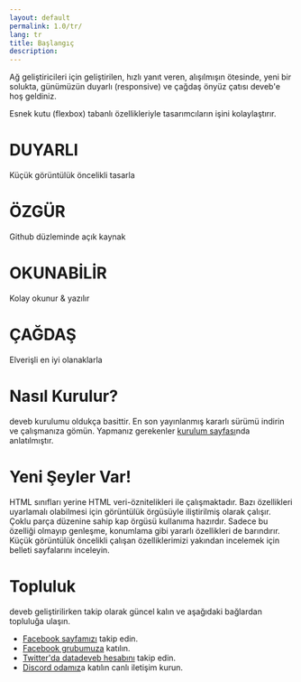 ```yaml
---
layout: default
permalink: 1.0/tr/
lang: tr
title: Başlangıç
description: 
---
```


<p class="girlik">
  Ağ geliştiricileri için geliştirilen, hızlı yanıt veren, alışılmışın ötesinde,
  yeni bir solukta, günümüzün duyarlı (responsive) ve çağdaş önyüz çatısı <span class="simget">deveb</span>'e hoş geldiniz.
</p>

<p>
  Esnek kutu (flexbox) tabanlı özellikleriyle tasarımcıların işini kolaylaştırır. 
</p>

<div data-gnl="o dengeli-aralık metin-ortada">
  <div data-kart>
    <p style="font-size:23px;">
    <i class="fa fa-mobile" aria-hidden="true" style="font-size:1em;"></i>
    <i class="fa fa-tablet" aria-hidden="true" style="font-size:1.3em;"></i>
    <i class="fa fa-laptop" aria-hidden="true" style="font-size:1.7em;"></i>
    <i class="fa fa-desktop" aria-hidden="true" style="font-size:2em;"></i>
    </p>
    <h1>DUYARLI</h1>
    <p>Küçük görüntülük öncelikli tasarla</p>
  </div>
  <div data-kart>
      <p style="font-size:23px;">
        <i class="fa fa-github" aria-hidden="true" style="font-size:2em;"></i>
      </p>
      <h1>ÖZGÜR</h1>
      <p>Github düzleminde açık kaynak</p>
  </div>
  <div data-kart>
      <p style="font-size:23px;">
        <i class="fa fa-search" aria-hidden="true" style="font-size:2em;"></i>
      </p>
      <h1>OKUNABİLİR</h1>
      <p>Kolay okunur & yazılır</p>
  </div>
  <div data-kart>
    <p style="font-size:23px;">
      <i class="fa fa-css3" aria-hidden="true" style="font-size:2em;"></i>
    </p>
    <h1>ÇAĞDAŞ</h1>
    <p>Elverişli en iyi olanaklarla</p>
  </div>
</div>

<p></p>


<h1>Nasıl Kurulur?</h1>
<p>
  <span class="simget">deveb</span> kurulumu oldukça basittir. En son yayınlanmış
  kararlı sürümü indirin ve çalışmanıza gömün. Yapmanız gerekenler
  <a href="/1.0/tr/kurulum.html">kurulum sayfası</a>nda anlatılmıştır.
</p>

<h1>Yeni Şeyler Var!</h1>
<p>
  HTML sınıfları yerine HTML veri-öznitelikleri ile çalışmaktadır. Bazı özellikleri
  uyarlamalı olabilmesi için görüntülük örgüsüyle iliştirilmiş olarak çalışır. Çoklu parça
  düzenine sahip kap örgüsü kullanıma hazırdır. Sadece bu özelliği olmayıp genleşme,
  konumlama gibi yararlı özellikleri de barındırır. Küçük görüntülük öncelikli çalışan
  özelliklerimizi yakından incelemek için belleti sayfalarını inceleyin.
</p>

<h1>Topluluk</h1>
<p>
  <span class="simget">deveb</span> geliştirilirken takip olarak güncel
  kalın ve aşağıdaki bağlardan topluluğa ulaşın.
</p>
<ul>
  <li><a href="https://www.facebook.com/datadeveb/?ref=bookmarks">Facebook sayfamızı</a> takip edin.</li>
  <li><a href="https://www.facebook.com/groups/1818283228485179/?ref=bookmarks">Facebook grubumuza</a> katılın.</li>
  <li><a href="https://twitter.com/datadeveb">Twitter'da datadeveb hesabını</a> takip edin.</li>
  <li><a href="https://discord.gg/GeaYaCb">Discord odamız</a>a katılın canlı iletişim kurun.</li>
</ul>
<style type="text/css">
  [data-kart]{
    width:300px;
  }
</style>